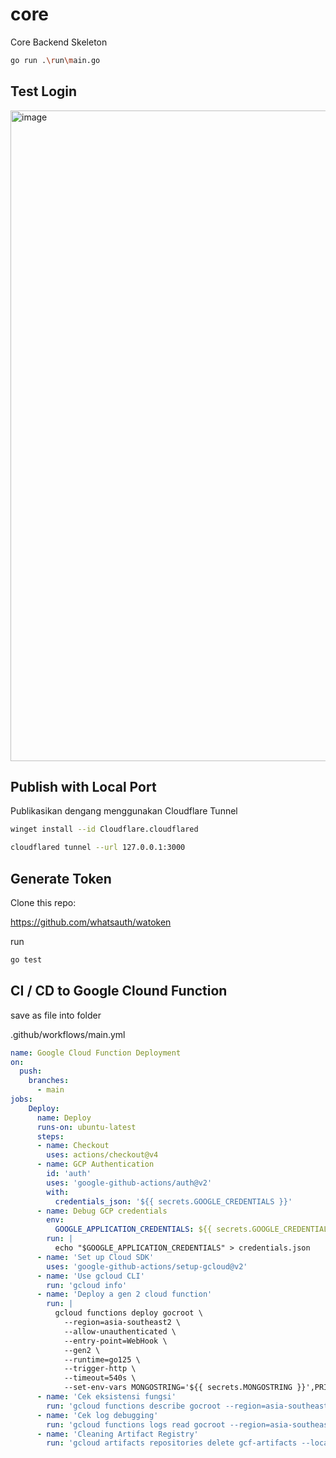 # core
Core Backend Skeleton


```sh
go run .\run\main.go
```

## Test Login

<img width="1920" height="1041" alt="image" src="https://github.com/user-attachments/assets/8b41b088-e9cf-4340-b4e6-fb5a79aa82d9" />


## Publish with Local Port

Publikasikan dengang menggunakan Cloudflare Tunnel

```sh
winget install --id Cloudflare.cloudflared
```

```sh
cloudflared tunnel --url 127.0.0.1:3000
```

## Generate Token

Clone this repo:

https://github.com/whatsauth/watoken

run 
```sh
go test
```

## CI / CD to Google Clound Function

save as file into folder

.github/workflows/main.yml

```yml
name: Google Cloud Function Deployment
on:
  push:
    branches:
      - main
jobs:
    Deploy:
      name: Deploy
      runs-on: ubuntu-latest
      steps:
      - name: Checkout
        uses: actions/checkout@v4
      - name: GCP Authentication
        id: 'auth'
        uses: 'google-github-actions/auth@v2'
        with:
          credentials_json: '${{ secrets.GOOGLE_CREDENTIALS }}'
      - name: Debug GCP credentials
        env:
          GOOGLE_APPLICATION_CREDENTIALS: ${{ secrets.GOOGLE_CREDENTIALS }}
        run: |
          echo "$GOOGLE_APPLICATION_CREDENTIALS" > credentials.json
      - name: 'Set up Cloud SDK'
        uses: 'google-github-actions/setup-gcloud@v2'
      - name: 'Use gcloud CLI'
        run: 'gcloud info'
      - name: 'Deploy a gen 2 cloud function'
        run: |
          gcloud functions deploy gocroot \
            --region=asia-southeast2 \
            --allow-unauthenticated \
            --entry-point=WebHook \
            --gen2 \
            --runtime=go125 \
            --trigger-http \
            --timeout=540s \
            --set-env-vars MONGOSTRING='${{ secrets.MONGOSTRING }}',PRIVATEKEY='${{ secrets.PRIVATEKEY }}',PUBLICKEY='${{ secrets.PUBLICKEY }}'
      - name: 'Cek eksistensi fungsi'
        run: 'gcloud functions describe gocroot --region=asia-southeast2'
      - name: 'Cek log debugging'
        run: 'gcloud functions logs read gocroot --region=asia-southeast2'
      - name: 'Cleaning Artifact Registry'
        run: 'gcloud artifacts repositories delete gcf-artifacts --location=asia-southeast2 --quiet'
```